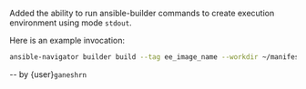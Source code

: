 Added the ability to run ansible-builder commands to create
execution environment using mode `stdout`.

Here is an example invocation:
```bash
ansible-navigator builder build --tag ee_image_name --workdir ~/manifest-file --container-runtime podman -v 3 --mode stdout
```

-- by {user}`ganeshrn`
